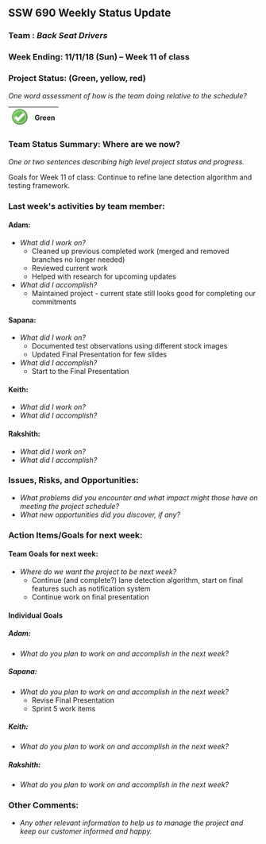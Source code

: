 ## SSW 690 Weekly Status Update 

### Team : _Back Seat Drivers_

### Week Ending: 11/11/18 (Sun) – Week 11 of class

### Project Status: (Green, yellow, red)

_One word assessment of how is the team doing relative to the schedule?_

| ![Green](https://github.com/Scarabyte/SSW690-Project/blob/master/docs/StatusUpdates/status_green.png?raw=true) | Green  |
| ----------- |:-----------:|

### Team Status Summary: Where are we now?

_One or two sentences describing high level project status and progress._

Goals for Week 11 of class:
Continue to refine lane detection algorithm and testing framework.

### Last week's activities by team member:

#### Adam:

* _What did I work on?_
  * Cleaned up previous completed work (merged and removed branches no longer needed)
  * Reviewed current work
  * Helped with research for upcoming updates
* _What did I accomplish?_
  * Maintained project - current state still looks good for completing our commitments

#### Sapana:

* _What did I work on?_
  * Documented test observations using different stock images
  * Updated Final Presentation for few slides 
* _What did I accomplish?_
  * Start to the Final Presentation 
  
#### Keith:

* _What did I work on?_
* _What did I accomplish?_

#### Rakshith:

* _What did I work on?_
* _What did I accomplish?_

### Issues, Risks, and Opportunities:

* _What problems did you encounter and what impact might those have on meeting the project schedule?_
* _What new opportunities did you discover, if any?_

### Action Items/Goals for next week:

#### Team Goals for next week:

* _Where do we want the project to be next week?_
  * Continue (and complete?) lane detection algorithm, start on final features such as notification system
  * Continue work on final presentation

#### Individual Goals

##### Adam:

* _What do you plan to work on and accomplish in the next week?_

##### Sapana:

* _What do you plan to work on and accomplish in the next week?_
  * Revise Final Presentation 
  * Sprint 5 work items

##### Keith:

* _What do you plan to work on and accomplish in the next week?_

##### Rakshith:

* _What do you plan to work on and accomplish in the next week?_

### Other Comments:

* _Any other relevant information to help us to manage the project and keep our customer informed and happy._

